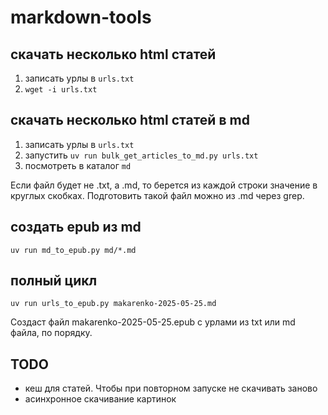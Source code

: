 # markdown-tools

## скачать несколько html статей

1. записать урлы в `urls.txt`
2. `wget -i urls.txt`

## скачать несколько html статей в md

1. записать урлы в `urls.txt`
2. запустить `uv run bulk_get_articles_to_md.py urls.txt`
3. посмотреть в каталог `md`

Если файл будет не .txt, а .md, то берется из каждой строки значение в круглых скобках.
Подготовить такой файл можно из .md через grep.

## создать epub из md

`uv run md_to_epub.py md/*.md`

## полный цикл

`uv run urls_to_epub.py makarenko-2025-05-25.md`

Создаст файл makarenko-2025-05-25.epub с урлами из txt или md файла, по порядку.

## TODO

- кеш для статей. Чтобы при повторном запуске не скачивать заново
- асинхронное скачивание картинок
